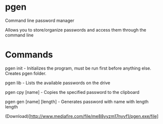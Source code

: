 # pgen
Command line password manager

Allows you to store/organize passwords and access them through the command line

# Commands

pgen init - Initializes the program, must be run first before anything else. Creates pgen folder. 

pgen lib - Lists the available passwords on the drive

pgen cpy [name] - Copies the specified password to the clipboard

pgen gen [name] [length] - Generates password with name with length length

(Download)[http://www.mediafire.com/file/me88yyzm17nyvf1/pgen.exe/file]
